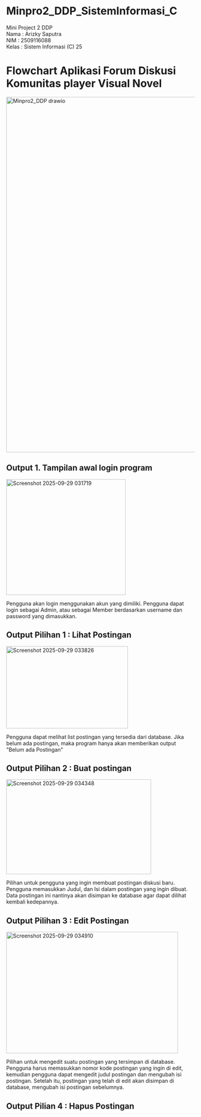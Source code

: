 # Minpro2_DDP_SistemInformasi_C
Mini Project 2 DDP <br>
Nama   :  Arizky Saputra <br>
NIM    :  2509116088 <br>
Kelas  :  Sistem Informasi (C) 25

<H1>Flowchart Aplikasi Forum Diskusi Komunitas player Visual Novel</H1>
<img width="1340" height="951" alt="Minpro2_DDP drawio" src="https://github.com/user-attachments/assets/d5754e78-8b9c-428f-8f15-321a8b5c6402" />

<h2>Output 1. Tampilan awal login program</h2>
<img width="319" height="310" alt="Screenshot 2025-09-29 031719" src="https://github.com/user-attachments/assets/3c8e617b-5ac0-4165-b8b2-b212e1358c03" />

Pengguna akan login menggunakan akun yang dimiliki. Pengguna dapat login sebagai Admin, atau sebagai Member berdasarkan username dan password yang dimasukkan.

<h2>Output Pilihan 1 : Lihat Postingan</h2>
<img width="325" height="220" alt="Screenshot 2025-09-29 033826" src="https://github.com/user-attachments/assets/4afb775e-f783-41e8-80c7-aa03fefa6e68" />

Pengguna dapat melihat list postingan yang tersedia dari database. Jika belum ada postingan, maka program hanya akan memberikan output "Belum ada Postingan"

<h2>Output Pilihan 2 : Buat postingan</h2>
<img width="387" height="254" alt="Screenshot 2025-09-29 034348" src="https://github.com/user-attachments/assets/842728f6-746c-4cea-92a2-09bf8bd5f661" />

Pilihan untuk pengguna yang ingin membuat postingan diskusi baru. Pengguna memasukkan Judul, dan Isi dalam postingan yang ingin dibuat. Data postingan ini nantinya akan disimpan ke database agar dapat dilihat kembali kedepannya.

<h2>Output Pilihan 3 : Edit Postingan</h2>
<img width="459" height="325" alt="Screenshot 2025-09-29 034910" src="https://github.com/user-attachments/assets/be81875c-3f13-4f8d-9e7b-ec564eccc9ba" />

Pilihan untuk mengedit suatu postingan yang tersimpan di database. Pengguna harus memasukkan nomor kode postingan yang ingin di edit, kemudian pengguna dapat mengedit judul postingan dan mengubah isi postingan. Setelah itu, postingan yang telah di edit akan disimpan di database, mengubah isi postingan sebelumnya.

<h2>Output Pilian 4 : Hapus Postingan</h2>

